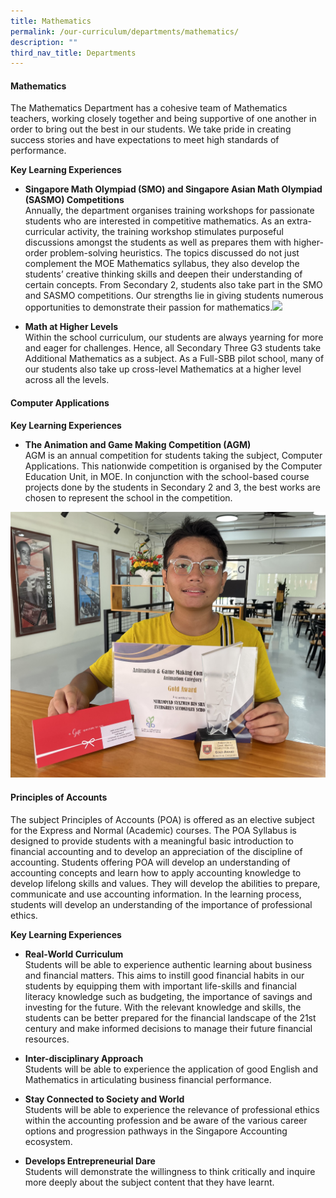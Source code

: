 ```yaml
---
title: Mathematics
permalink: /our-curriculum/departments/mathematics/
description: ""
third_nav_title: Departments
---
```

#### **Mathematics**

The Mathematics Department has a cohesive team of Mathematics teachers, working closely together and being supportive of one another in order to bring out the best in our students. We take pride in creating success stories and have expectations to meet high standards of performance.

**Key Learning Experiences**

* **Singapore Math Olympiad (SMO) and Singapore Asian Math Olympiad (SASMO) Competitions**  
Annually, the department organises training workshops for passionate students who are interested in competitive mathematics. As an extra-curricular activity, the training workshop stimulates purposeful discussions amongst the students as well as prepares them with higher-order problem-solving heuristics. The topics discussed do not just complement the MOE Mathematics syllabus, they also develop the students’ creative thinking skills and deepen their understanding of certain concepts. From Secondary 2, students also take part in the SMO and SASMO competitions. Our strengths lie in giving students numerous opportunities to demonstrate their passion for mathematics.![](/images/Our%20Curriculum/Departments/Mathematics%20Department/jpeg%20image%2019.jpeg)

* **Math at Higher Levels**  
Within the school curriculum, our students are always yearning for more and eager for challenges. Hence, all Secondary Three G3 students take Additional Mathematics as a subject. As a Full-SBB pilot school, many of our students also take up cross-level Mathematics at a higher level across all the levels.

#### **Computer Applications**

**Key Learning Experiences**

* **The Animation and Game Making Competition (AGM)**    
AGM is an annual competition for students taking the subject, Computer Applications. This nationwide competition is organised by the Computer Education Unit, in MOE. In conjunction with the school-based course projects done by the students in Secondary 2 and 3, the best works are chosen to represent the school in the competition.

![](/images/Our%20Curriculum/Departments/Mathematics%20Department/syazwan%20receiving%20his%20gold%20award.jpeg)

#### **Principles of Accounts**
The subject Principles of Accounts (POA) is offered as an elective subject for the Express and Normal (Academic) courses. The POA Syllabus is designed to provide students with a meaningful basic introduction to financial accounting and to develop an appreciation of the discipline of accounting.  Students offering POA will develop an understanding of accounting concepts and learn how to apply accounting knowledge to develop lifelong skills and values. They will develop the abilities to prepare, communicate and use accounting information.  In the learning process, students will develop an understanding of the importance of professional ethics.

**Key Learning Experiences**

* **Real-World Curriculum**  
Students will be able to experience authentic learning about business and financial matters. This aims to instill good financial habits in our students by equipping them with important life-skills and financial literacy knowledge such as budgeting, the importance of savings and investing for the future. With the relevant knowledge and skills, the students can be better prepared for the financial landscape of the 21st century and make informed decisions to manage their future financial resources. 

* **Inter-disciplinary Approach**  
Students will be able to experience the application of good English and Mathematics in articulating business financial performance.

* **Stay Connected to Society and World**  
Students will be able to experience the relevance of professional ethics within the accounting profession and be aware of the various career options and progression pathways in the Singapore Accounting ecosystem.

* **Develops Entrepreneurial Dare**  
Students will demonstrate the willingness to think critically and inquire more deeply about the subject content that they have learnt.